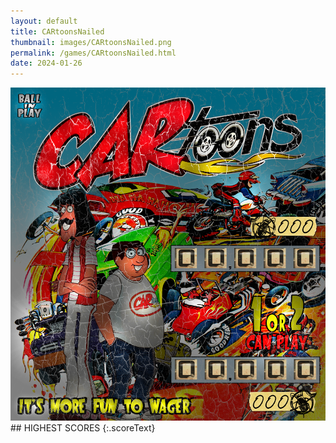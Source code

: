 ```yaml
---
layout: default
title: CARtoonsNailed
thumbnail: images/CARtoonsNailed.png
permalink: /games/CARtoonsNailed.html
date: 2024-01-26
---
```


<img src="../images/CARtoonsNailed.png" class="gameThumbnail img-fluid mx-auto align-middle">
## HIGHEST SCORES
{:.scoreText}

